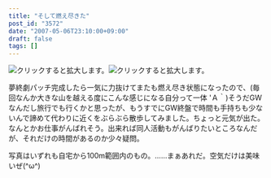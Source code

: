 ```yaml
---
title: "そして燃え尽きた"
post_id: "3572"
date: "2007-05-06T23:10:00+09:00"
draft: false
tags: []
---
```



![クリックすると拡大します。](https://danmaq.com/image/mixi/2007/425725839_103_s.jpg)![クリックすると拡大します。](https://danmaq.com/image/mixi/2007/425725839_254_s.jpg)

夢終劇パッチ完成したら一気に力抜けてまたも燃え尽き状態になったので、(毎回なんか大きな山を越える度にこんな感じになる自分って一体 'Ａ｀)そうだGWなんだし旅行でも行くかと思ったが、もうすでにGW終盤で時間も手持ちも少ないんで諦めて代わりに近くをぶらぶら散歩してみました。ちょっと元気が出た。なんとかお仕事がんばれそう。出来れば同人活動もがんばりたいところなんだが、それだけの時間があるのか少々疑問。

写真はいずれも自宅から100m範囲内のもの。……まぁあれだ。空気だけは美味いぜ(^ω^)

